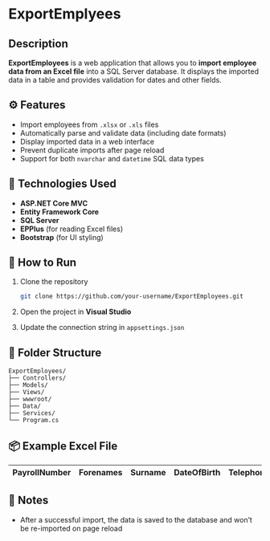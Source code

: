 # ExportEmplyees
## Description

**ExportEmployees** is a web application that allows you to **import employee data from an Excel file** into a SQL Server database.
It displays the imported data in a table and provides validation for dates and other fields.

## ⚙️ Features

* Import employees from `.xlsx` or `.xls` files
* Automatically parse and validate data (including date formats)
* Display imported data in a web interface
* Prevent duplicate imports after page reload
* Support for both `nvarchar` and `datetime` SQL data types

## 🧩 Technologies Used

* **ASP.NET Core MVC**
* **Entity Framework Core**
* **SQL Server**
* **EPPlus** (for reading Excel files)
* **Bootstrap** (for UI styling)

## 🚀 How to Run

1. Clone the repository

   ```bash
   git clone https://github.com/your-username/ExportEmployees.git
   ```
2. Open the project in **Visual Studio**
3. Update the connection string in `appsettings.json`
   
## 📁 Folder Structure

```
ExportEmployees/
├── Controllers/
├── Models/
├── Views/
├── wwwroot/
├── Data/
├── Services/
└── Program.cs
```

## 📦 Example Excel File

| PayrollNumber | Forenames | Surname | DateOfBirth | Telephone | Mobile | Address | EmailHome | Start_Date |
| ------------- | --------- | ------- | ----------- | --------- | ------ | ------- | --------- | ---------- |

## 🧠 Notes

* After a successful import, the data is saved to the database and won’t be re-imported on page reload
